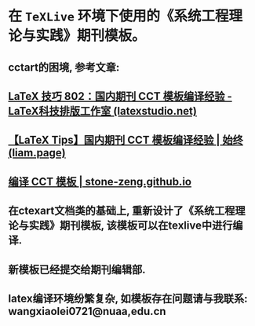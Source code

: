 # 在 `TeXLive` 环境下使用的《系统工程理论与实践》期刊模板。

## cctart的困境, 参考文章:

## [LaTeX 技巧 802：国内期刊 CCT 模板编译经验 - LaTeX科技排版工作室 (latexstudio.net)](https://www.latexstudio.net/archives/3608)

## [【LaTeX Tips】国内期刊 CCT 模板编译经验 | 始终 (liam.page)](https://liam.page/2013/10/15/LaTeX-CCT-template/)

## [编译 CCT 模板 | stone-zeng.github.io](https://stone-zeng.github.io/2019-10-26-compile-cct-template/)

## 在ctexart文档类的基础上, 重新设计了《系统工程理论与实践》期刊模板, 该模板可以在texlive中进行编译. 

## 新模板已经提交给期刊编辑部.

## latex编译环境纷繁复杂, 如模板存在问题请与我联系: wangxiaolei0721@nuaa,edu.cn

